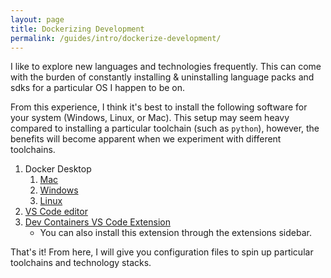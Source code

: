 ```yaml
---
layout: page
title: Dockerizing Development
permalink: /guides/intro/dockerize-development/
---
```


I like to explore new languages and technologies frequently.  This can come with the burden of constantly installing & uninstalling language packs and sdks for a particular OS I happen to be on.  

From this experience, I think it's best to install the following software for your system (Windows, Linux, or Mac).  This setup may seem heavy compared to installing a particular toolchain (such as `python`), however, the benefits will become apparent when we experiment with different toolchains.

1. Docker Desktop
   1. [Mac](https://docs.docker.com/desktop/install/mac-install/)
   2. [Windows](https://docs.docker.com/desktop/install/windows-install/)
   3. [Linux](https://docs.docker.com/desktop/install/linux-install/)
2. [VS Code editor](https://code.visualstudio.com/download)
3. [Dev Containers VS Code Extension](https://marketplace.visualstudio.com/items?itemName=ms-vscode-remote.remote-containers)
   - You can also install this extension through the extensions sidebar.

That's it!  From here, I will give you configuration files to spin up particular toolchains and technology stacks.
